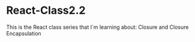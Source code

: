 # React-Class2.2
This is the React class series that I´m learning about: Closure and Closure Encapsulation
